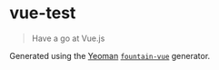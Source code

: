 # vue-test #

> Have a go at Vue.js

Generated using the [Yeoman](http://yeoman.io/generators/) [`fountain-vue`](https://github.com/fountainjs/generator-fountain-vue) generator.